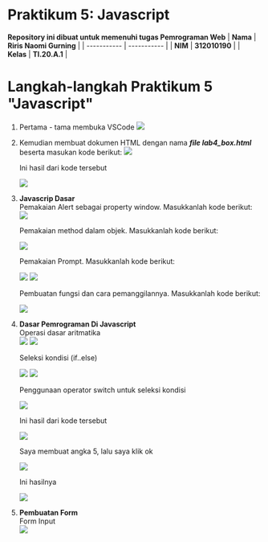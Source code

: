 # Praktikum 5: Javascript

<strong>Repository ini dibuat untuk memenuhi tugas Pemrograman Web</strong>
| <strong>Nama</strong>      | <strong>Riris Naomi Gurning</strong>  |
| ----------- | ----------- |
| <strong>NIM</strong>     | <strong>312010190</strong>       |
| <strong>Kelas</strong>   | <strong>TI.20.A.1</strong>        |

# Langkah-langkah Praktikum 5 "Javascript"

1. Pertama - tama membuka VSCode
 ![](Foto/foto1.png)

2. Kemudian membuat dokumen HTML dengan nama <b><i>file lab4_box.html</i></b> beserta masukan kode berikut:
 ![](Foto/foto2.png)<p>Ini hasil dari kode tersebut</p>
 ![](Foto/foto3.png)

3. <b>Javascrip Dasar</b><br>Pemakaian Alert sebagai property window. Masukkanlah kode berikut:</br>
![](Foto/foto4.png)<p>Pemakaian method dalam objek. Masukkanlah kode berikut:</p>
![](Foto/foto5.png)<p>Pemakaian Prompt. Masukkanlah kode berikut:</p>
![](Foto/foto6.png)
![](Foto/foto7.png)<p>Pembuatan fungsi dan cara pemanggilannya. Masukkanlah kode berikut:</p>
![](Foto/foto8.png)

4. <b>Dasar Pemrograman Di Javascript</b><br>Operasi dasar aritmatika</br>
![](Foto/foto9.png)
![](Foto/foto10.png)<p>Seleksi kondisi (if..else)</p>
![](Foto/foto11.png)
![](Foto/foto12.png)<p>Penggunaan operator switch untuk seleksi kondisi</p>
![](Foto/foto13.png)<p>Ini hasil dari kode tersebut</p>
![](Foto/foto14.png)<p>Saya membuat angka 5, lalu saya klik ok</p>
![](Foto/foto15.png)<p>Ini hasilnya</p>
![](Foto/foto16.png)

5. <b>Pembuatan Form</b><br>Form Input</br>
![](Foto/foto17.png)